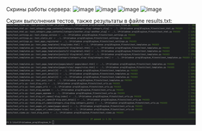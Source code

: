 Скрины работы сервера:
![image](https://github.com/user-attachments/assets/a350e646-ab1d-4908-b174-3a07be23ec52)
![image](https://github.com/user-attachments/assets/2bafacd9-877a-46a4-82b2-1d21f3122acd)
![image](https://github.com/user-attachments/assets/1481b78d-f180-4c22-80c9-d1e6ac643a31)
![image](https://github.com/user-attachments/assets/4f64f406-b999-4eee-8a0c-84f56284e45b)

Скрин выполнения тестов, также результаты в файле results.txt:
![img_1.png](img_1.png)

